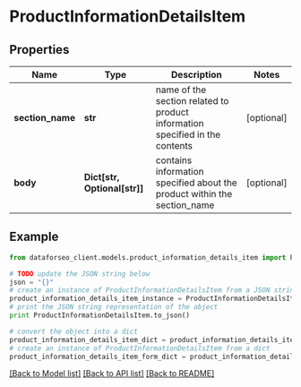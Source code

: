 # ProductInformationDetailsItem


## Properties

Name | Type | Description | Notes
------------ | ------------- | ------------- | -------------
**section_name** | **str** | name of the section related to product information specified in the contents | [optional] 
**body** | **Dict[str, Optional[str]]** | contains information specified about the product within the section_name | [optional] 

## Example

```python
from dataforseo_client.models.product_information_details_item import ProductInformationDetailsItem

# TODO update the JSON string below
json = "{}"
# create an instance of ProductInformationDetailsItem from a JSON string
product_information_details_item_instance = ProductInformationDetailsItem.from_json(json)
# print the JSON string representation of the object
print ProductInformationDetailsItem.to_json()

# convert the object into a dict
product_information_details_item_dict = product_information_details_item_instance.to_dict()
# create an instance of ProductInformationDetailsItem from a dict
product_information_details_item_form_dict = product_information_details_item.from_dict(product_information_details_item_dict)
```
[[Back to Model list]](../README.md#documentation-for-models) [[Back to API list]](../README.md#documentation-for-api-endpoints) [[Back to README]](../README.md)


